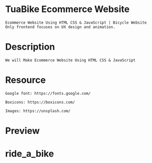 # TuaBike Ecommerce Website

    Ecommerce Website Using HTML CSS & JavaScript | Bicycle Website
    Only frontend focuses on UX design and animation.

# Description

    We will Make Ecommerce Website Using HTML CSS & JavaScript

# Resource

    Google font: https://fonts.google.com/

    Boxicons: https://boxicons.com/

    Images: https://unsplash.com/

# Preview

# ride_a_bike
